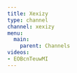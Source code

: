 ```yaml
---
title: Xexizy
type: channel
channel: xexizy
menu:
  main:
    parent: Channels
videos:
- EOBcnTeuwMI
---
```

